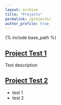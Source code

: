 ```yaml
---
layout: archive
title: "Projects"
permalink: /projects/
author_profile: true
---
```


{% include base_path %}

## [Project Test 1](www.google.com)
Test description 

## [Project Test 2](www.google.com)
- test 1
- test 2
